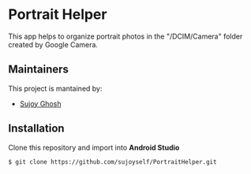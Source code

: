 # Portrait Helper
This app helps to organize portrait photos in the "/DCIM/Camera" folder created by Google Camera.

## Maintainers
This project is mantained by:
* [Sujoy Ghosh](http://github.com/sujoyself)

## Installation
Clone this repository and import into **Android Studio**
```
$ git clone https://github.com/sujoyself/PortraitHelper.git
```


